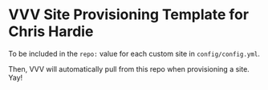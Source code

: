 # VVV Site Provisioning Template for Chris Hardie

To be included in the `repo:` value for each custom site in `config/config.yml`.

Then, VVV will automatically pull from this repo when provisioning a site. Yay!
